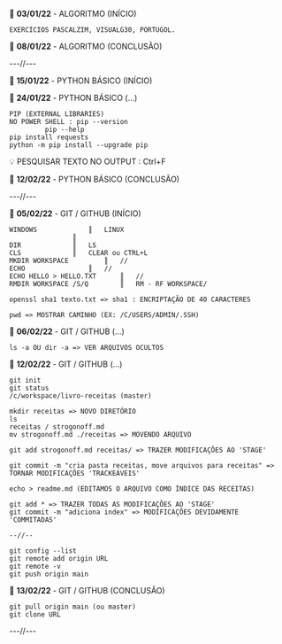 :memo: **03/01/22** - ALGORITMO (INÍCIO)	

	EXERCÍCIOS PASCALZIM, VISUALG30, PORTUGOL.    
:memo: **08/01/22** - ALGORITMO (CONCLUSÃO)	

---//---

:memo: **15/01/22** - PYTHON BÁSICO (INÍCIO)

:memo: **24/01/22** - PYTHON BÁSICO (...)

	PIP (EXTERNAL LIBRARIES)
	NO POWER SHELL : pip --version
			 pip --help
	pip install requests
	python -m pip install --upgrade pip
	
:bulb:	PESQUISAR TEXTO NO OUTPUT : Ctrl+F 

:memo: **12/02/22** - PYTHON BÁSICO (CONCLUSÃO)

---//---

:memo: **05/02/22** - GIT / GITHUB (INÍCIO)
	
	WINDOWS				║	LINUX
					║	
	DIR				║	LS
	CLS				║	CLEAR ou CTRL+L
	MKDIR WORKSPACE			║	//
	ECHO				║	//
	ECHO HELLO > HELLO.TXT		║	//
	RMDIR WORKSPACE /S/Q		║	RM - RF WORKSPACE/

	openssl sha1 texto.txt => sha1 : ENCRIPTAÇÃO DE 40 CARACTERES
	
	pwd => MOSTRAR CAMINHO (EX: /C/USERS/ADMIN/.SSH)
	
:memo: **06/02/22** - GIT / GITHUB (...)

	ls -a OU dir -a => VER ARQUIVOS OCULTOS

:memo: **12/02/22** - GIT / GITHUB (...)
	
	git init
	git status
	/c/workspace/livro-receitas (master)
	
	mkdir receitas => NOVO DIRETÓRIO
	ls
	receitas / strogonoff.md
	mv strogonoff.md ./receitas => MOVENDO ARQUIVO

	git add strogonoff.md receitas/ => TRAZER MODIFICAÇÕES AO 'STAGE'

	git commit -m "cria pasta receitas, move arquivos para receitas" => TORNAR MODIFICAÇÕES 'TRACKEÁVEIS'

	echo > readme.md (EDITAMOS O ARQUIVO COMO ÍNDICE DAS RECEITAS)
	
	git add * => TRAZER TODAS AS MODIFICAÇÕES AO 'STAGE'
	git commit -m "adiciona index" => MODIFICAÇÕES DEVIDAMENTE 'COMMITADAS'

	--//--
	
	git config --list
	git remote add origin URL
	git remote -v
	git push origin main

:memo: **13/02/22** - GIT / GITHUB (CONCLUSÃO)

	git pull origin main (ou master) 
	git clone URL

---//---
